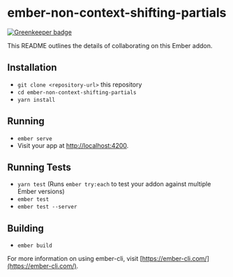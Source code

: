 # ember-non-context-shifting-partials

[![Greenkeeper badge](https://badges.greenkeeper.io/Turbo87/ember-non-context-shifting-partials.svg)](https://greenkeeper.io/)

This README outlines the details of collaborating on this Ember addon.

## Installation

* `git clone <repository-url>` this repository
* `cd ember-non-context-shifting-partials`
* `yarn install`

## Running

* `ember serve`
* Visit your app at [http://localhost:4200](http://localhost:4200).

## Running Tests

* `yarn test` (Runs `ember try:each` to test your addon against multiple Ember versions)
* `ember test`
* `ember test --server`

## Building

* `ember build`

For more information on using ember-cli, visit [https://ember-cli.com/](https://ember-cli.com/).
